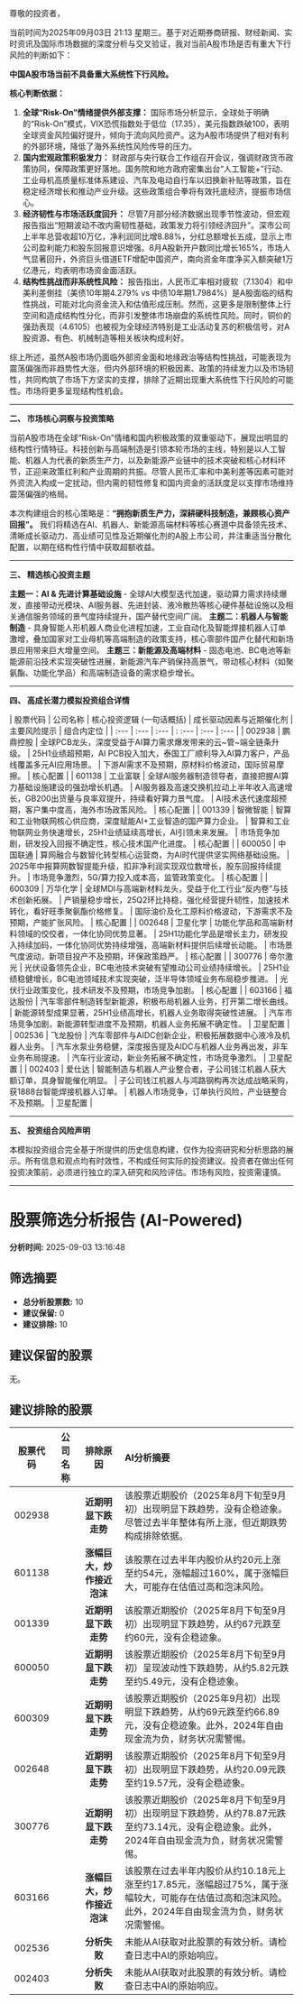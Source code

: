 尊敬的投资者，

当前时间为2025年09月03日 21:13 星期三。基于对近期券商研报、财经新闻、实时资讯及国际市场数据的深度分析与交叉验证，我对当前A股市场是否有重大下行风险的判断如下：

**中国A股市场当前不具备重大系统性下行风险。**

**核心判断依据：**

1.  **全球“Risk-On”情绪提供外部支撑：** 国际市场分析显示，全球处于明确的“Risk-On”模式，VIX恐慌指数处于低位（17.35），美元指数跌破100，表明全球资金风险偏好提升，倾向于流向风险资产。这为A股市场提供了相对有利的外部环境，降低了海外系统性风险传导的压力。
2.  **国内宏观政策积极发力：** 财政部与央行联合工作组召开会议，强调财政货币政策协同，保障政策更好落地。国务院和地方政府密集出台“人工智能+”行动、工业母机高质量标准体系建设、汽车及电动自行车以旧换新补贴等政策，旨在稳定经济增长和推动产业升级。这些政策组合拳将有效托底经济，提振市场信心。
3.  **经济韧性与市场活跃度回升：** 尽管7月部分经济数据出现季节性波动，但宏观报告指出“短期波动不改内需韧性基础，政策发力将引领经济回升”。深市公司上半年总营收超10万亿，净利润同比增8.88%，分红总额增长五成，显示上市公司盈利能力和股东回报意识增强。8月A股新开户数同比增长165%，市场人气显著回升，外资巨头借道ETF增配中国资产，南向资金年度净买入额突破1万亿港元，均表明市场资金面活跃。
4.  **结构性挑战而非系统性风险：** 报告指出，人民币汇率相对疲软（7.1304）和中美利差倒挂（美债10年期4.279% vs 中债10年期1.7984%）是A股面临的结构性挑战，可能对北向资金流入和估值形成压制。然而，这更多是限制整体上行空间和造成结构性分化，而非引发整体市场崩盘的系统性风险。同时，铜价的强劲表现（4.6105）也被视为全球经济特别是工业活动复苏的积极信号，对A股资源、有色、机械制造等相关板块构成利好。

综上所述，虽然A股市场仍面临外部资金面和地缘政治等结构性挑战，可能表现为震荡偏强而非趋势性大涨，但内外部环境的积极因素、政策的持续发力以及市场韧性，共同构筑了市场下方坚实的支撑，排除了近期出现重大系统性下行风险的可能性。市场将更多呈现结构性机会。

---

**二、 市场核心洞察与投资策略**

当前A股市场在全球“Risk-On”情绪和国内积极政策的双重驱动下，展现出明显的结构性行情特征。科技创新与高端制造是引领本轮市场的主线，特别是以人工智能、机器人为代表的新质生产力，以及新能源产业链中的技术突破和核心材料环节，正迎来政策红利和产业周期的共振。尽管人民币汇率和中美利差等因素可能对外资流入构成一定扰动，但内需的韧性修复和国内资金的活跃度足以支撑市场维持震荡偏强的格局。

本次构建组合的核心策略是：**“拥抱新质生产力，深耕硬科技制造，兼顾核心资产回报”。** 我们将精选在AI、机器人、新能源高端材料等核心赛道中具备领先技术、清晰成长驱动力、高业绩可见性及近期催化剂的A股上市公司，并注重适当分散化配置，以期在结构性行情中获取超额收益。

---

**三、 精选核心投资主题**

**主题一：AI & 先进计算基础设施** - 全球AI大模型迭代加速，驱动算力需求持续爆发，直接带动光模块、AI服务器、先进封装、液冷散热等核心硬件基础设施以及相关通信服务领域的景气度持续提升，国产替代空间广阔。
**主题二：机器人与智能制造** - 具身智能人形机器人商业化进程加速，工业自动化及智能焊接机器人订单激增，叠加国家对工业母机等高端制造的政策支持，核心零部件国产化替代和新场景应用带来巨大增量空间。
**主题三：新能源及高端材料** - 固态电池、BC电池等新能源前沿技术实现突破性进展，新能源汽车产销保持高景气，带动核心材料（如聚氨酯、功能化学品）和高端制造设备的需求稳步增长。

---

**四、 高成长潜力模拟投资组合详情**

| 股票代码 | 公司名称 | 核心投资逻辑 (一句话概括) | 成长驱动因素与近期催化剂 | 主要风险提示 | 组合内定位 |
| :--- | :--- | :--- | : :--- | :--- | :--- |
| 002938 | 鹏鼎控股 | 全球PCB龙头，深度受益于AI算力需求爆发带来的云~管~端全链条升级。 | 25H1业绩超预期，AI PCB投入加大，泰国工厂顺利导入AI算力客户，产品线覆盖多元AI应用场景。 | 下游AI需求不及预期，原材料价格波动，国际贸易摩擦。 | 核心配置 |
| 601138 | 工业富联 | 全球AI服务器制造领导者，直接把握AI算力基础设施建设的强劲增长机遇。 | AI服务器及高速交换机拉动上半年收入高速增长，GB200出货量与良率双提升，持续看好算力景气度。 | AI技术迭代速度超预期，客户集中度高，海外市场政策风险。 | 核心配置 |
| 001339 | 智微智能 | 智算和工业物联网核心供应商，深度赋能AI+工业智造的国产算力企业。 | 智算和工业物联网业务快速增长，25H1业绩延续高增长，AI引领未来发展。 | 市场竞争加剧，研发投入回报不确定性，核心技术国产化进度。 | 核心配置 |
| 600050 | 中国联通 | 算网融合与数智化转型核心运营商，为AI时代提供坚实网络基础设施。 | 2025年中报算网数智提能升级，扣非净利润实现双位数增长，股东回报持续提升。 | 市场竞争激烈，5G/算力投入成本高，监管政策变化。 | 核心配置 |
| 600309 | 万华化学 | 全球MDI与高端新材料龙头，受益于化工行业“反内卷”与技术创新拓展。 | 产销量稳步增长，25Q2环比持稳，强化经营提升韧性，加速技术转化，看好旺季聚氨酯价格修复。 | 国际油价及化工原料价格波动，下游需求不及预期，产能扩张风险。 | 核心配置 |
| 002648 | 卫星化学 | 功能化学品和高端新材料领域的佼佼者，一体化协同优势显著。 | 25H1功能化学品是增长主力，研发投入持续加码，一体化协同优势持续增强，高端新材料提供后续增长动能。 | 市场景气度波动，新项目投产不及预期，环保政策趋严。 | 核心配置 |
| 300776 | 帝尔激光 | 光伏设备领先企业，BC电池技术突破有望推动公司业绩持续增长。 | 25H1业绩稳健增长，BC电池领域技术实现突破，泛半导体领域业务布局稳步推进。 | 光伏行业政策变化，技术研发不及预期，市场竞争加剧。 | 核心配置 |
| 603166 | 福达股份 | 汽车零部件制造转型新能源，积极布局机器人业务，打开第二增长曲线。 | 新能源转型成果显著，25H1业绩高增长，机器人业务取得突破性进展。 | 汽车市场竞争加剧，新能源转型进度不及预期，机器人业务拓展不确定性。 | 卫星配置 |
| 002536 | 飞龙股份 | 汽车零部件与AIDC创新企业，积极拓展数据中心液冷及机器人业务。 | 汽车水泵业务稳健，深度报告提及AIDC与机器人业务再出发，非车业务布局提速。 | 汽车行业波动，新业务拓展不确定性，市场竞争激烈。 | 卫星配置 |
| 002403 | 爱仕达 | 智能制造与机器人产业整合者，子公司钱江机器人获大额订单，具身智能催化明显。 | 子公司钱江机器人与鸿路钢构再次达成战略采购，获1888台智能焊接机器人订单。 | 机器人市场竞争，订单执行风险，产业链整合不及预期。 | 卫星配置 |

---

**五、 投资组合风险声明**

本模拟投资组合完全基于所提供的历史信息构建，仅作为投资研究和分析思路的展示。所有信息和观点均有时效性，不构成任何实际的投资建议。投资者在做出任何投资决策前，必须进行独立的深入研究和风险评估。市场有风险，投资需谨慎。

---

# 股票筛选分析报告 (AI-Powered)

**分析时间:** 2025-09-03 13:16:48

## 筛选摘要

- **总分析股票数:** 10
- **建议保留:** 0
- **建议排除:** 10

## 建议保留的股票

无。


## 建议排除的股票

| 股票代码 | 公司名称 | 排除原因 | AI分析摘要 |
|:---:|:---:|:---:|:---|
| 002938 |  | **近期明显下跌走势** | 该股票近期股价（2025年8月下旬至9月初）出现明显下跌趋势，没有企稳迹象。尽管过去半年整体有所上涨，但近期跌势构成排除依据。 |
| 601138 |  | **涨幅巨大，炒作接近泡沫** | 该股票在过去半年内股价从约20元上涨至约54元，涨幅超过160%，属于涨幅巨大，可能存在估值过高和泡沫风险。 |
| 001339 |  | **近期明显下跌走势** | 该股票近期股价（2025年8月下旬至9月初）出现明显下跌趋势，从约67元跌至约60元，没有企稳迹象。 |
| 600050 |  | **近期明显下跌走势** | 该股票近期股价（2025年8月下旬至9月初）呈现波动性下跌趋势，从约5.82元跌至约5.49元，没有企稳迹象。 |
| 600309 |  | **近期明显下跌走势** | 该股票近期股价（2025年9月初）出现明显下跌趋势，从约69元跌至约66.89元，没有企稳迹象。此外，2024年自由现金流为负，财务状况需警惕。 |
| 002648 |  | **近期明显下跌走势** | 该股票近期股价（2025年8月下旬至9月初）出现明显下跌趋势，从约20.09元跌至约19.57元，没有企稳迹象。 |
| 300776 |  | **近期明显下跌走势** | 该股票近期股价（2025年8月下旬至9月初）出现明显下跌趋势，从约78.87元跌至约73.14元，没有企稳迹象。此外，2024年自由现金流为负，财务状况需警惕。 |
| 603166 |  | **涨幅巨大，炒作接近泡沫** | 该股票在过去半年内股价从约10.18元上涨至约17.85元，涨幅超过75%，属于涨幅较大，可能存在估值过高和泡沫风险。此外，2024年自由现金流为负，财务状况需警惕。 |
| 002536 |  | **分析失败** | 未能从AI获取对此股票的有效分析。请检查日志中AI的原始响应。 |
| 002403 |  | **分析失败** | 未能从AI获取对此股票的有效分析。请检查日志中AI的原始响应。 |
